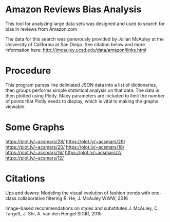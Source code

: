 # Amazon Reviews Bias Analysis

This tool for analyzing large data sets was designed and used to search for bias in reviews from Amazon.com

The data for this search was generously provided by Julian McAuley at the University of California at San Diego. See citation below and more information here: http://jmcauley.ucsd.edu/data/amazon/links.html

# Procedure

This program parses line deliniated JSON data into a list of dictionaries, then groups performs simple statistical analysis on that data. The data is then plotted using Plotly. Many parameters are included to limit the number of points that Plotly needs to display, which is vital to making the graphs viewable.

# Some Graphs

https://plot.ly/~acsmars/28/
https://plot.ly/~acsmars/26/
https://plot.ly/~acsmars/20/
https://plot.ly/~acsmars/18/
https://plot.ly/~acsmars/16/
https://plot.ly/~acsmars/2/
https://plot.ly/~acsmars/12/

# Citations

Ups and downs: Modeling the visual evolution of fashion trends with one-class collaborative filtering
R. He, J. McAuley
WWW, 2016

Image-based recommendations on styles and substitutes
J. McAuley, C. Targett, J. Shi, A. van den Hengel
SIGIR, 2015
